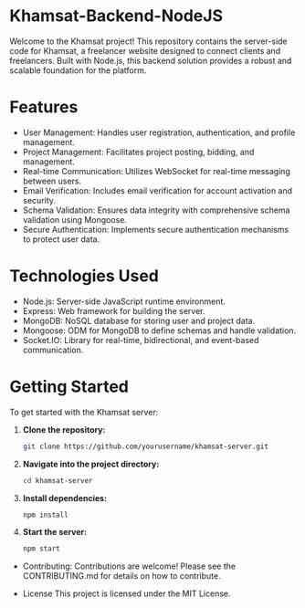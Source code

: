 # Khamsat-Backend-NodeJS
Welcome to the Khamsat project! This repository contains the server-side code for Khamsat, a freelancer website designed to connect clients and freelancers. Built with Node.js, this backend solution provides a robust and scalable foundation for the platform.

# Features
- User Management: Handles user registration, authentication, and profile management.
- Project Management: Facilitates project posting, bidding, and management.
- Real-time Communication: Utilizes WebSocket for real-time messaging between users.
- Email Verification: Includes email verification for account activation and security.
- Schema Validation: Ensures data integrity with comprehensive schema validation using Mongoose.
- Secure Authentication: Implements secure authentication mechanisms to protect user data.
# Technologies Used
- Node.js: Server-side JavaScript runtime environment.
- Express: Web framework for building the server.
- MongoDB: NoSQL database for storing user and project data.
- Mongoose: ODM for MongoDB to define schemas and handle validation.
- Socket.IO: Library for real-time, bidirectional, and event-based communication.
# Getting Started
To get started with the Khamsat server:

1. **Clone the repository:**
    ```bash
    git clone https://github.com/yourusername/khamsat-server.git

2. **Navigate into the project directory:**
    ```bash
    cd khamsat-server
3.  **Install dependencies:**
    ```bash
    npm install
4. **Start the server:**
    ```bash
    npm start

- Contributing:
  Contributions are welcome! Please see the CONTRIBUTING.md for details on how to contribute.

- License
  This project is licensed under the MIT License.

